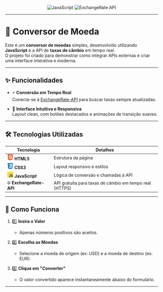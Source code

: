 <!-- Badges -->
<p align="center">
  <img src="https://img.shields.io/badge/JavaScript-ES6-yellow?style=for-the-badge&logo=javascript&logoColor=white" alt="JavaScript" />
  <img src="https://img.shields.io/badge/API-ExchangeRate-4AB3F4?style=for-the-badge&logo=apollographql&logoColor=white" alt="ExchangeRate API" />
</p>

---

# 💱 Conversor de Moeda

Este é um **conversor de moedas** simples, desenvolvido utilizando **JavaScript** e a API de **taxas de câmbio** em tempo real.  
O projeto foi criado para demonstrar como integrar APIs externas e criar uma interface interativa e moderna.  

---

## ✨ Funcionalidades

- ⚡ **Conversão em Tempo Real**  
  Conecta-se à [ExchangeRate-API](https://www.exchangerate-api.com/) para buscar taxas sempre atualizadas.

- 🎨 **Interface Intuitiva e Responsiva**  
  Layout clean, com botões destacados e animações de transição suaves.
  
---

## 🛠 Tecnologias Utilizadas

| Tecnologia     | Detalhes                                                         |
| -------------- | ---------------------------------------------------------------- |
| <img width="20" src="https://raw.githubusercontent.com/devicons/devicon/master/icons/html5/html5-original.svg" /> **HTML5**   | Estrutura da página                                  |
| <img width="20" src="https://raw.githubusercontent.com/devicons/devicon/master/icons/css3/css3-original.svg"   /> **CSS3**    | Layout responsivo e estilos                          |
| <img width="20" src="https://raw.githubusercontent.com/devicons/devicon/master/icons/javascript/javascript-original.svg" /> **JavaScript** | Lógica de conversão e chamadas à API                |
| 🌐 **ExchangeRate-API** | API gratuita para taxas de câmbio em tempo real (HTTPS)       |

---

## 🚀 Como Funciona

1. 1️⃣ **Insira o Valor**  
   - Apenas números positivos são aceitos.

2. 2️⃣ **Escolha as Moedas**  
   - Selecione a moeda de origem (ex: USD) e a moeda de destino (ex: EUR).

3. 3️⃣ **Clique em "Converter"**  
   - O valor convertido aparece instantaneamente abaixo do formulário.

---

